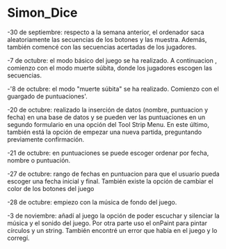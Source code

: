 # Simon_Dice
-30 de septiembre: respecto a la semana anterior, el ordenador saca aleatoriamente las secuencias de los botones y las muestra. Además, también  comencé con las secuencias acertadas de los jugadores.

-7 de octubre: el modo básico del juego se ha realizado. A continuacion , comienzo con el modo muerte súbita, donde los jugadores escogen las secuencias.

-'8 de octubre: el modo  "muerte súbita" se ha realizado.  Comienzo con  el guargado de puntuaciones'.

-20 de octubre: realizado la inserción de datos (nombre, puntuacion y fecha) en una base de datos y se pueden ver las puntuaciones en un segundo formulario en una opción del Tool Strip Menu. En este último, también está la opción de empezar una nueva partida, preguntando previamente confirmación.

-21 de octubre: en puntuaciones se puede escoger ordenar por fecha, nombre o puntuación. 

-27 de octubre: rango de fechas en puntuacion para que el usuario pueda escoger una fecha inicial y final. También existe la opción de cambiar el color de los botones del juego

-28 de octubre: empiezo con la música de fondo del juego.

-3 de noviembre: añadí al juego la opción de poder escuchar y silenciar la música y el sonido del juego. Por otra parte uso el onPaint para pintar círculos y un string. También encontré un error que había en el juego y lo corregí.
